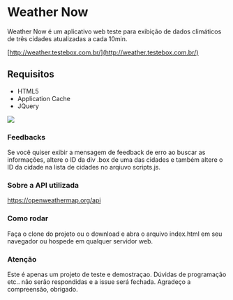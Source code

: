 # Weather Now

Weather Now é um aplicativo web teste para exibição de dados climáticos de três cidades atualizadas a cada 10min.

[http://weather.testebox.com.br/](http://weather.testebox.com.br/)

## Requisitos

  - HTML5
  - Application Cache
  - JQuery

![](https://raw.github.com/thigas88/weathernow/master/images/screen1.png)


### Feedbacks

Se você quiser exibir a mensagem de feedback de erro ao buscar as informações, altere o ID da div .box de uma das cidades e também altere o ID da cidade na lista de cidades no arqiuvo scripts.js.

### Sobre a API utilizada

https://openweathermap.org/api

### Como rodar

Faça o clone do projeto ou o download e abra o arquivo index.html em seu navegador ou hospede em qualquer servidor web.

### Atenção
Este é apenas um projeto de teste e demostraçao. Dúvidas de programação etc.. não serão respondidas e a issue será fechada. Agradeço a compreensão, obrigado.
